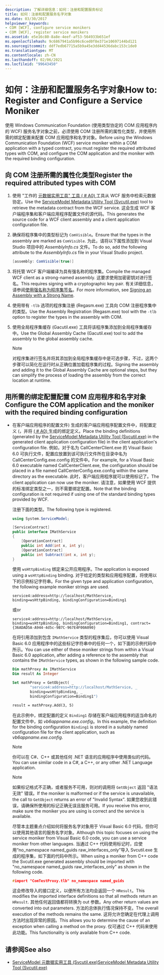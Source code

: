 ```yaml
---
description: 了解详细信息：如何：注册和配置服务标记
title: 如何：注册和配置服务名字对象
ms.date: 03/30/2017
helpviewer_keywords:
- COM [WCF], configure service monikers
- COM [WCF], register service monikers
ms.assetid: e5e16c80-8a8e-4eef-af53-564933b651ef
ms.openlocfilehash: 9c6867941a5b96c6ced0f8e371e10697144bd121
ms.sourcegitcommit: ddf7edb67715a5b9a45e3dd44536dabc153c1de0
ms.translationtype: MT
ms.contentlocale: zh-CN
ms.lasthandoff: 02/06/2021
ms.locfileid: "99643450"
---
```

# <a name="how-to-register-and-configure-a-service-moniker"></a><span data-ttu-id="7a9df-103">如何：注册和配置服务名字对象</span><span class="sxs-lookup"><span data-stu-id="7a9df-103">How to: Register and Configure a Service Moniker</span></span>

<span data-ttu-id="7a9df-104">使用 Windows Communication Foundation (使用类型协定的 COM 应用程序内的 WCF) 服务名字对象之前，必须使用 COM 注册所需的属性化类型，并使用所需的绑定配置来配置 COM 应用程序和名字对象。</span><span class="sxs-lookup"><span data-stu-id="7a9df-104">Before using the Windows Communication Foundation (WCF) service moniker within a COM application with a typed contract, you must register the required attributed types with COM, and configure the COM application and the moniker with the required binding configuration.</span></span>

## <a name="register-the-required-attributed-types-with-com"></a><span data-ttu-id="7a9df-105">向 COM 注册所需的属性化类型</span><span class="sxs-lookup"><span data-stu-id="7a9df-105">Register the required attributed types with COM</span></span>

1. <span data-ttu-id="7a9df-106">使用 "工作的 [元数据实用工具" 工具 ( # A0) ](../servicemodel-metadata-utility-tool-svcutil-exe.md) 工具从 WCF 服务中检索元数据协定。</span><span class="sxs-lookup"><span data-stu-id="7a9df-106">Use the [ServiceModel Metadata Utility Tool (Svcutil.exe)](../servicemodel-metadata-utility-tool-svcutil-exe.md) tool to retrieve the metadata contract from the WCF service.</span></span> <span data-ttu-id="7a9df-107">这会生成 WCF 客户端程序集和客户端应用程序配置文件的源代码。</span><span class="sxs-lookup"><span data-stu-id="7a9df-107">This generates the source code for a WCF client assembly and a client application configuration file.</span></span>

2. <span data-ttu-id="7a9df-108">确保将程序集中的类型标记为 `ComVisible`。</span><span class="sxs-lookup"><span data-stu-id="7a9df-108">Ensure that the types in the assembly are marked as `ComVisible`.</span></span> <span data-ttu-id="7a9df-109">为此，请将以下属性添加到 Visual Studio 项目中的 *AssemblyInfo.cs* 文件。</span><span class="sxs-lookup"><span data-stu-id="7a9df-109">To do so, add the following attribute to the *AssemblyInfo.cs* file in your Visual Studio project.</span></span>

    ```csharp
    [assembly: ComVisible(true)]
    ```

3. <span data-ttu-id="7a9df-110">将托管 WCF 客户端编译为具有强名称的程序集。</span><span class="sxs-lookup"><span data-stu-id="7a9df-110">Compile the managed WCF client as a strong-named assembly.</span></span> <span data-ttu-id="7a9df-111">这要求使用加密密钥对进行签名。</span><span class="sxs-lookup"><span data-stu-id="7a9df-111">This requires signing with a cryptographic key pair.</span></span> <span data-ttu-id="7a9df-112">有关详细信息，请参阅[使用强名称为程序集签名](../../../standard/assembly/sign-strong-name.md)。</span><span class="sxs-lookup"><span data-stu-id="7a9df-112">For more information, see [Signing an Assembly with a Strong Name](../../../standard/assembly/sign-strong-name.md).</span></span>

4. <span data-ttu-id="7a9df-113">使用带有 `-tlb` 选项的程序集注册 (Regasm.exe) 工具向 COM 注册程序集中的类型。</span><span class="sxs-lookup"><span data-stu-id="7a9df-113">Use the Assembly Registration (Regasm.exe) tool with the `-tlb` option to register the types in the assembly with COM.</span></span>

5. <span data-ttu-id="7a9df-114">使用全局程序集缓存 (Gacutil.exe) 工具将该程序集添加到全局程序集缓存中。</span><span class="sxs-lookup"><span data-stu-id="7a9df-114">Use the Global Assembly Cache (Gacutil.exe) tool to add the assembly to the global assembly cache.</span></span>

    > [!NOTE]
    > <span data-ttu-id="7a9df-115">对程序集进行签名并将其添加到全局程序集缓存中是可选步骤，不过，这两个步骤可以简化在运行时从正确位置加载程序集的过程。</span><span class="sxs-lookup"><span data-stu-id="7a9df-115">Signing the assembly and adding it to the Global Assembly Cache are optional steps, but they can simplify the process of loading the assembly from the correct location at runtime.</span></span>

## <a name="configure-the-com-application-and-the-moniker-with-the-required-binding-configuration"></a><span data-ttu-id="7a9df-116">用所需的绑定配置配置 COM 应用程序和名字对象</span><span class="sxs-lookup"><span data-stu-id="7a9df-116">Configure the COM application and the moniker with the required binding configuration</span></span>

- <span data-ttu-id="7a9df-117">在客户端应用程序的配置文件) 生成的客户端应用程序配置文件中，将配置定义 (，并将 [ ( # A0) ](../servicemodel-metadata-utility-tool-svcutil-exe.md) 生成的绑定定义。</span><span class="sxs-lookup"><span data-stu-id="7a9df-117">Place the binding definitions (generated by the [ServiceModel Metadata Utility Tool (Svcutil.exe)](../servicemodel-metadata-utility-tool-svcutil-exe.md) in the generated client application configuration file) in the client application's configuration file.</span></span> <span data-ttu-id="7a9df-118">例如，对于名为 CallCenterClient.exe 的 Visual Basic 6.0 可执行文件，配置应放置到该可执行文件所在目录中名为 CallCenterConfig.exe.config 的文件中。</span><span class="sxs-lookup"><span data-stu-id="7a9df-118">For example, for a Visual Basic 6.0 executable named CallCenterClient.exe, the configuration should be placed in a file named CallCenterConfig.exe.config within the same directory as the executable.</span></span> <span data-ttu-id="7a9df-119">此时，客户端应用程序就可以使用标记了。</span><span class="sxs-lookup"><span data-stu-id="7a9df-119">The client application can now use the moniker.</span></span> <span data-ttu-id="7a9df-120">请注意，如果使用 WCF 提供的标准绑定类型之一，则不需要绑定配置。</span><span class="sxs-lookup"><span data-stu-id="7a9df-120">Note that the binding configuration is not required if using one of the standard binding types provided by WCF.</span></span>

     <span data-ttu-id="7a9df-121">注册下面的类型。</span><span class="sxs-lookup"><span data-stu-id="7a9df-121">The following type is registered.</span></span>

    ```csharp
    using System.ServiceModel;

    [ServiceContract]
    public interface IMathService
    {
        [OperationContract]
        public int Add(int x, int y);
        [OperationContract]
        public int Subtract(int x, int y);
    }
    ```

     <span data-ttu-id="7a9df-122">使用 `wsHttpBinding` 绑定来公开应用程序。</span><span class="sxs-lookup"><span data-stu-id="7a9df-122">The application is exposed using a `wsHttpBinding` binding.</span></span> <span data-ttu-id="7a9df-123">对于给定的类型和应用程序配置，将使用以下的示例标记字符串。</span><span class="sxs-lookup"><span data-stu-id="7a9df-123">For the given type and application configuration, the following example moniker strings are used.</span></span>

    ```
    service4:address=http://localhost/MathService, binding=wsHttpBinding, bindingConfiguration=Binding1
    ```

     <span data-ttu-id="7a9df-124">或</span><span class="sxs-lookup"><span data-stu-id="7a9df-124">or</span></span>

    ```
    service4:address=http://localhost/MathService, binding=wsHttpBinding, bindingConfiguration=Binding1, contract={36ADAD5A-A944-4d5c-9B7C-967E4F00A090}
    ```

     <span data-ttu-id="7a9df-125">在将引用添加到包含 `IMathService` 类型的程序集后，你可以使用 Visual Basic 6.0 应用程序中的这些标记字符串中的任何一个，如下面的示例代码中所示。</span><span class="sxs-lookup"><span data-stu-id="7a9df-125">You can use either of these moniker strings from within a Visual Basic 6.0 application, after adding a reference to the assembly that contains the `IMathService` types, as shown in the following sample code.</span></span>

    ```vb
    Dim mathProxy As IMathService
    Dim result As Integer

    Set mathProxy = GetObject( _
            "service4:address=http://localhost/MathService, _
            binding=wsHttpBinding, _
            bindingConfiguration=Binding1")

    result = mathProxy.Add(3, 5)
    ```

     <span data-ttu-id="7a9df-126">在此示例中，绑定配置的定义 `Binding1` 存储在客户端应用程序的适当命名的配置文件中，如 *vb6appname.exe.config*。</span><span class="sxs-lookup"><span data-stu-id="7a9df-126">In this example, the definition for the binding configuration `Binding1` is stored in a suitably named configuration file for the client application, such as *vb6appname.exe.config*.</span></span>

    > [!NOTE]
    > <span data-ttu-id="7a9df-127">你可以在 C#、C++ 或其他任何 .NET 语言的应用程序中使用类似的代码。</span><span class="sxs-lookup"><span data-stu-id="7a9df-127">You can use similar code in a C#, a C++, or any other .NET Language application.</span></span>

    > [!NOTE]
    > <span data-ttu-id="7a9df-128">如果标记格式不正确，或者服务不可用，则对的调用将 `GetObject` 返回 "语法无效" 错误。</span><span class="sxs-lookup"><span data-stu-id="7a9df-128">If the moniker is malformed or if the service is unavailable, the call to `GetObject` returns an error of "Invalid Syntax".</span></span> <span data-ttu-id="7a9df-129">如果您收到此错误，请确保所使用的标记正确无误且服务可用。</span><span class="sxs-lookup"><span data-stu-id="7a9df-129">If you receive this error, make sure the moniker you are using is correct and the service is available.</span></span>

     <span data-ttu-id="7a9df-130">尽管本主题重点介绍如何将服务名字对象用于 Visual Basic 6.0 代码，但你可以使用其他语言的服务名字对象。</span><span class="sxs-lookup"><span data-stu-id="7a9df-130">Although this topic focuses on using the service moniker from Visual Basic 6.0 code, you can use a service moniker from other languages.</span></span> <span data-ttu-id="7a9df-131">当通过 C++ 代码使用标记时，应使用“no_namespace named_guids raw_interfaces_only”导入 Svcutil.exe 生成的程序集，如下面的代码中所示。</span><span class="sxs-lookup"><span data-stu-id="7a9df-131">When using a moniker from C++ code the Svcutil.exe generated assembly should be imported with "no_namespace named_guids raw_interfaces_only" as shown in the following code.</span></span>

    ```cpp
    #import "ComTestProxy.tlb" no_namespace named_guids
    ```

     <span data-ttu-id="7a9df-132">这会修改导入的接口定义，以便所有方法均会返回一个 `HResult`。</span><span class="sxs-lookup"><span data-stu-id="7a9df-132">This modifies the imported interface definitions so that all methods return an `HResult`.</span></span> <span data-ttu-id="7a9df-133">其他任何返回值都将转换为 out 参数。</span><span class="sxs-lookup"><span data-stu-id="7a9df-133">Any other return values are converted into out parameters.</span></span> <span data-ttu-id="7a9df-134">方法的总体执行情况保持不变。</span><span class="sxs-lookup"><span data-stu-id="7a9df-134">The overall execution of the methods remains the same.</span></span> <span data-ttu-id="7a9df-135">这将允许您确定在代理上调用方法时出现异常的原因。</span><span class="sxs-lookup"><span data-stu-id="7a9df-135">This allows you to determine the cause of an exception when calling a method on the proxy.</span></span> <span data-ttu-id="7a9df-136">仅可通过 C++ 代码来使用此功能。</span><span class="sxs-lookup"><span data-stu-id="7a9df-136">This functionality is only available from C++ code.</span></span>

## <a name="see-also"></a><span data-ttu-id="7a9df-137">请参阅</span><span class="sxs-lookup"><span data-stu-id="7a9df-137">See also</span></span>

- [<span data-ttu-id="7a9df-138">ServiceModel 元数据实用工具 (Svcutil.exe)</span><span class="sxs-lookup"><span data-stu-id="7a9df-138">ServiceModel Metadata Utility Tool (Svcutil.exe)</span></span>](../servicemodel-metadata-utility-tool-svcutil-exe.md)
